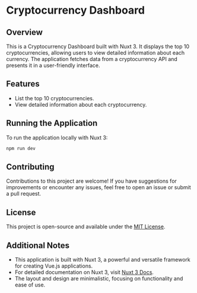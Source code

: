 # Cryptocurrency Dashboard

## Overview

This is a Cryptocurrency Dashboard built with Nuxt 3. It displays the top 10 cryptocurrencies, allowing users to view detailed information about each currency. The application fetches data from a cryptocurrency API and presents it in a user-friendly interface.

## Features

- List the top 10 cryptocurrencies.
- View detailed information about each cryptocurrency.

## Running the Application

To run the application locally with Nuxt 3:

```bash
npm run dev
```

## Contributing

Contributions to this project are welcome! If you have suggestions for improvements or encounter any issues, feel free to open an issue or submit a pull request.

## License

This project is open-source and available under the [MIT License](LICENSE).

## Additional Notes

- This application is built with Nuxt 3, a powerful and versatile framework for creating Vue.js applications.
- For detailed documentation on Nuxt 3, visit [Nuxt 3 Docs](https://v3.nuxtjs.org).
- The layout and design are minimalistic, focusing on functionality and ease of use.
